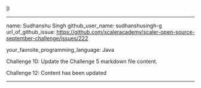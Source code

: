[I

---
name: Sudhanshu Singh
github_user_name: sudhanshusingh-g
url_of_github_issue: https://github.com/scaleracademy/scaler-open-source-september-challenge/issues/222

your_favroite_programming_language: Java


Challenge 10: Update the Challenge 5  markdown file content.

Challenge 12: Content has been updated

---
